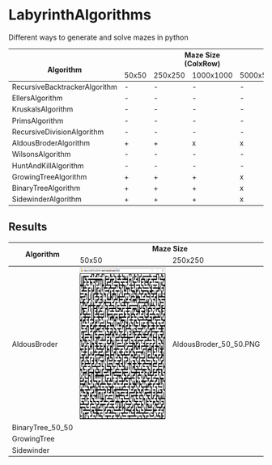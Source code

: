 # LabyrinthAlgorithms
 Different ways to generate and solve mazes in python
 
<table>
<thead>
  <tr>
    <th rowspan="2"><br>Algorithm<br></th>
    <th colspan="4">Maze Size<br>(ColxRow)</th>
    <th colspan="4">Generation Time<br>(seconds)</th>
  </tr>
  <tr>
    <td>50x50</td>
    <td>250x250</td>
    <td>1000x1000</td>
    <td>5000x5000</td>
    <td>50x50</td>
    <td>250x250</td>
    <td>1000x1000</td>
    <td>5000x5000</td>
  </tr>
</thead>
<tbody>
  <tr>
    <td>RecursiveBacktrackerAlgorithm</td>
    <td>-</td>
    <td>-</td>
    <td>-</td>
    <td>-</td>
    <td>-</td>
    <td>-</td>
    <td>-</td>
    <td>-</td>
  </tr>
  <tr>
    <td>EllersAlgorithm</td>
    <td>-</td>
    <td>-</td>
    <td>-</td>
    <td>-</td>
    <td>-</td>
    <td>-</td>
    <td>-</td>
    <td>-</td>
  </tr>
  <tr>
    <td>KruskalsAlgorithm</td>
    <td>-</td>
    <td>-</td>
    <td>-</td>
    <td>-</td>
    <td>-</td>
    <td>-</td>
    <td>-</td>
    <td>-</td>
  </tr>
  <tr>
    <td>PrimsAlgorithm</td>
    <td>-</td>
    <td>-</td>
    <td>-</td>
    <td>-</td>
    <td>-</td>
    <td>-</td>
    <td>-</td>
    <td>-</td>
  </tr>
  <tr>
    <td>RecursiveDivisionAlgorithm</td>
    <td>-</td>
    <td>-</td>
    <td>-</td>
    <td>-</td>
    <td>-</td>
    <td>-</td>
    <td>-</td>
    <td>-</td>
  </tr>
  <tr>
    <td>AldousBroderAlgorithm</td>
    <td>+</td>
    <td>+</td>
    <td>x</td>
    <td>x</td>
    <td>0.3346393</td>
    <td>18.0111595</td>
    <td>x</td>
    <td>x</td>
  </tr>
  <tr>
    <td>WilsonsAlgorithm</td>
    <td>-</td>
    <td>-</td>
    <td>-</td>
    <td>-</td>
    <td>-</td>
    <td>-</td>
    <td>-</td>
    <td>-</td>
  </tr>
  <tr>
    <td>HuntAndKillAlgorithm</td>
    <td>-</td>
    <td>-</td>
    <td>-</td>
    <td>-</td>
    <td>-</td>
    <td>-</td>
    <td>-</td>
    <td>-</td>
  </tr>
  <tr>
    <td>GrowingTreeAlgorithm</td>
    <td>+</td>
    <td>+</td>
    <td>+</td>
    <td>x</td>
    <td>0.0260674</td>
    <td>0.7234786</td>
    <td>12.2466479</td>
    <td>x</td>
  </tr>
  <tr>
    <td>BinaryTreeAlgorithm</td>
    <td>+</td>
    <td>+</td>
    <td>+</td>
    <td>x</td>
    <td>0.0176425</td>
    <td>0.4688853</td>
    <td>8.8348344</td>
    <td>x</td>
  </tr>
  <tr>
    <td>SidewinderAlgorithm</td>
    <td>+</td>
    <td>+</td>
    <td>+</td>
    <td>x</td>
    <td>0.0224984</td>
    <td>0.5559809</td>
    <td>10.595000</td>
    <td>x</td>
  </tr>
</tbody>
</table>

## Results
<table>
<thead>
  <tr>
    <th rowspan="2">Algorithm</th>
    <th colspan="2">Maze Size</th>
  </tr>
  <tr>
    <td>50x50</td>
    <td>250x250</td>
  </tr>
</thead>
<tbody>
  <tr>
    <td>AldousBroder</td>
    <td><img src="https://raw.githubusercontent.com/gokdumano/LabyrinthAlgorithms/main/images/results/AldousBroder_50_50.PNG" width="400" height="300"></td>
    <td>AldousBroder_50_50.PNG</td>
  </tr>
  <tr>
    <td>BinaryTree_50_50</td>
    <td></td>
    <td></td>
  </tr>
  <tr>
    <td>GrowingTree</td>
    <td></td>
    <td></td>
  </tr>
  <tr>
    <td>Sidewinder</td>
    <td></td>
    <td></td>
  </tr>
</tbody>
</table>
